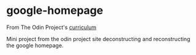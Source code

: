 # google-homepage

From The Odin Project's [curriculum](http://www.theodinproject.com/courses/web-development-101/lessons/html-css)

Mini project from the odin project site deconstructing and reconstructing the google homepage.